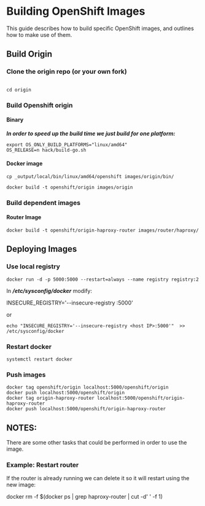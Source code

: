 # Building OpenShift Images

This guide describes how to build specific OpenShift images, and outlines how to make use of them.


## Build Origin

### Clone the origin repo (or your own fork)

```git clone https://github.com/openshift/origin.git

cd origin
```

### Build Openshift origin 

#### Binary

***In order to speed up the build time we just build for one platform:***

```
export OS_ONLY_BUILD_PLATFORMS="linux/amd64"
OS_RELEASE=n hack/build-go.sh
```

#### Docker image

```
cp _output/local/bin/linux/amd64/openshift images/origin/bin/

docker build -t openshift/origin images/origin
```

### Build dependent images 

#### Router Image

```
docker build -t openshift/origin-haproxy-router images/router/haproxy/
```

## Deploying Images

### Use local registry

```
docker run -d -p 5000:5000 --restart=always --name registry registry:2
```

In ***/etc/sysconfig/docker*** modify:

INSECURE_REGISTRY='--insecure-registry <hosts IP>:5000'

or

```
echo "INSECURE_REGISTRY='--insecure-registry <host IP>:5000'"  >> /etc/sysconfig/docker

```

### Restart docker

```
systemctl restart docker
```

### Push images

```
docker tag openshift/origin localhost:5000/openshift/origin
docker push localhost:5000/openshift/origin
docker tag origin-haproxy-router localhost:5000/openshift/origin-haproxy-router
docker push localhost:5000/openshift/origin-haproxy-router
```

## NOTES:

There are some other tasks that could be performed in order to use the image.

### Example: Restart router

If the router is already running we can delete it so it will restart using the
new image:

docker rm -f $(docker ps | grep haproxy-router | cut -d' ' -f 1)

